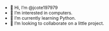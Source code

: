 - 👋 Hi, I’m @jcote197979
- 👀 I’m interested in computers.
- 🌱 I’m currently learning Python.
- 💞️ I’m looking to collaborate on a little project.


<!---
jcote197979/jcote197979 is a ✨ special ✨ repository because its `README.md` (this file) appears on your GitHub profile.
You can click the Preview link to take a look at your changes.
--->
